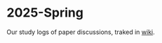 # 2025-Spring

Our study logs of paper discussions, traked in [wiki](https://github.com/Paper-Reading-Study/2025-Spring/wiki).
